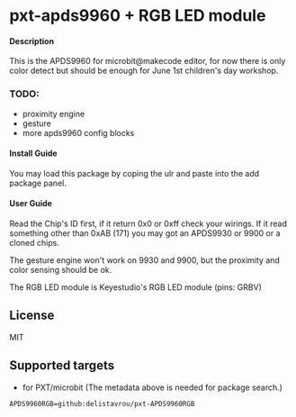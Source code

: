 # pxt-apds9960 + RGB LED module

#### Description
This is the APDS9960 for microbit@makecode editor, for now there is only color detect but should be enough for June 1st children's day workshop.

### TODO:
- proximity engine
- gesture
- more apds9960 config blocks 

#### Install Guide

You may load this package by coping the ulr and paste into the add package panel.

#### User Guide

Read the Chip's ID first, if it return 0x0 or 0xff check your wirings. If it read something other than 0xAB (171) you may got an APDS9930 or 9900 or a cloned chips. 

The gesture engine won't work on 9930 and 9900, but the proximity and color sensing should be ok. 

The RGB LED module is Keyestudio's RGB LED module (pins: GRBV)

## License

MIT

## Supported targets

* for PXT/microbit
(The metadata above is needed for package search.)

```package
APDS9960RGB=github:delistavrou/pxt-APDS9960RGB
```
